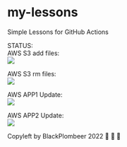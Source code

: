 # my-lessons
Simple Lessons for GitHub Actions

STATUS:<br>
AWS S3 add files:<br>
<img src="https://github.com/vitalikniaz/my-lessons/workflows/CI-CD-Pipelines-to-AWS-EBN/badge.svg?branch=main"><br>

AWS S3 rm files:<br>
<img src="https://github.com/vitalikniaz/my-lessons/workflows/AWS-S3-RM-ALL/badge.svg?branch=main"><br>

AWS APP1 Update:<br>
<img src="https://github.com/vitalikniaz/my-lessons/workflows/AWS-TO-S3-APP1-FOLDER-UPDATE/badge.svg?branch=main"><br>

AWS APP2 Update:<br>
<img src="https://github.com/vitalikniaz/my-lessons/workflows/AWS-TO-S3-APP2-FOLDER-UPDATE/badge.svg?branch=main"><br>

Copyleft by BlackPlombeer 2022 :see_no_evil: :hear_no_evil: :speak_no_evil: